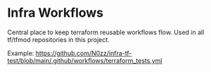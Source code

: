 # Infra Workflows

Central place to keep terraform reusable workflows flow. Used in all tf/tfmod repositories in this project.

Example: <https://github.com/N0zz/infra-tf-test/blob/main/.github/workflows/terraform_tests.yml>

<!-- BEGIN_TF_DOCS -->

<!-- END_TF_DOCS -->